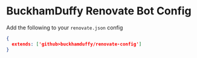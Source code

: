 # BuckhamDuffy Renovate Bot Config

Add the following to your `renovate.json` config

```json
{
  extends: ['github>buckhamduffy/renovate-config']
}
```
